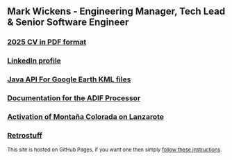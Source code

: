## Mark Wickens - Engineering Manager, Tech Lead & Senior Software Engineer

### [2025 CV in PDF format](cv/Mark_Wickens_CV_2025.pdf)

### [LinkedIn profile](https://www.linkedin.com/in/mark-wickens-5204a56/)

### [Java API For Google Earth KML files](javaapiforkml.md)

### [Documentation for the ADIF Processor](adif-processor/adif-processor)

### [Activation of Montaña Colorada on Lanzarote](ea8_hla-004)

### [Retrostuff](retrostuff)
<small>This site is hosted on GitHub Pages, if you want one then simply [follow these instructions](https://pages.github.com/). </small>
